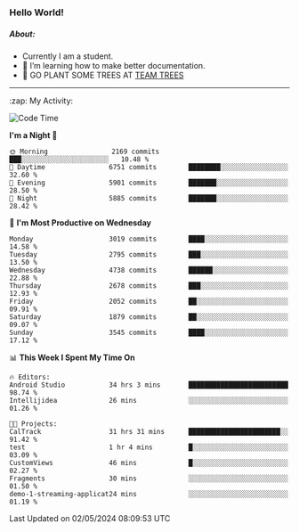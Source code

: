 ### Hello World!

##### About:
- Currently I am a student.
- 🌱 I’m learning how to make better documentation.
- 🌱 GO PLANT SOME TREES AT [TEAM TREES](https://teamtrees.org/)

---
  <summary>:zap: My Activity:</summary>
  
<!--START_SECTION:waka-->
![Code Time](http://img.shields.io/badge/Code%20Time-1%2C356%20hrs%2026%20mins-blue)

**I'm a Night 🦉** 

```text
🌞 Morning                2169 commits        ███░░░░░░░░░░░░░░░░░░░░░░   10.48 % 
🌆 Daytime                6751 commits        ████████░░░░░░░░░░░░░░░░░   32.60 % 
🌃 Evening                5901 commits        ███████░░░░░░░░░░░░░░░░░░   28.50 % 
🌙 Night                  5885 commits        ███████░░░░░░░░░░░░░░░░░░   28.42 % 
```
📅 **I'm Most Productive on Wednesday** 

```text
Monday                   3019 commits        ████░░░░░░░░░░░░░░░░░░░░░   14.58 % 
Tuesday                  2795 commits        ███░░░░░░░░░░░░░░░░░░░░░░   13.50 % 
Wednesday                4738 commits        ██████░░░░░░░░░░░░░░░░░░░   22.88 % 
Thursday                 2678 commits        ███░░░░░░░░░░░░░░░░░░░░░░   12.93 % 
Friday                   2052 commits        ██░░░░░░░░░░░░░░░░░░░░░░░   09.91 % 
Saturday                 1879 commits        ██░░░░░░░░░░░░░░░░░░░░░░░   09.07 % 
Sunday                   3545 commits        ████░░░░░░░░░░░░░░░░░░░░░   17.12 % 
```


📊 **This Week I Spent My Time On** 

```text
🔥 Editors: 
Android Studio           34 hrs 3 mins       █████████████████████████   98.74 % 
Intellijidea             26 mins             ░░░░░░░░░░░░░░░░░░░░░░░░░   01.26 % 

🐱‍💻 Projects: 
CalTrack                 31 hrs 31 mins      ███████████████████████░░   91.42 % 
test                     1 hr 4 mins         █░░░░░░░░░░░░░░░░░░░░░░░░   03.09 % 
CustomViews              46 mins             █░░░░░░░░░░░░░░░░░░░░░░░░   02.27 % 
Fragments                30 mins             ░░░░░░░░░░░░░░░░░░░░░░░░░   01.50 % 
demo-1-streaming-applicat24 mins             ░░░░░░░░░░░░░░░░░░░░░░░░░   01.19 % 
```


 Last Updated on 02/05/2024 08:09:53 UTC
<!--END_SECTION:waka-->
